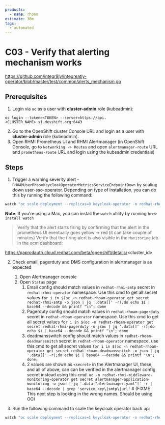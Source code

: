 ```yaml
---
products:
  - name: rhoam
estimate: 30m
tags:
  - automated
---
```


# C03 - Verify that alerting mechanism works

https://github.com/integr8ly/integreatly-operator/blob/master/test/common/alerts_mechanism.go

## Prerequisites

1. Login via `oc` as a user with **cluster-admin** role (kubeadmin):

```
oc login --token=<TOKEN> --server=https://api.<CLUSTER_NAME>.s1.devshift.org:6443
```

2. Go to the OpenShift cluster Console URL and login as a user with **cluster-admin** role (kubeadmin).
3. Open RHMI Prometheus UI and RHMI Alertmanager (in OpenShift Console, go to `Networking -> Routes` and open `alertmanager-route` URL and `prometheus-route` URL and login using the kubeadmin credentials)

## Steps

1. Trigger a warning severity alert - `RHOAMUserRhssoKeycloakOperatorMetricsServiceEndpointDown` by scaling down user-sso-operator. Depending on type of installation, you can do this by running the following command:

```bash
watch "oc scale deployment --replicas=0 keycloak-operator -n redhat-rhoam-user-sso-operator"
```

**Note**: If you're using a Mac, you can install the `watch` utility by running `brew install watch`

> Verify that the alert starts firing by confirming that the alert in the prometheus UI eventually goes yellow -> red (it can take couple of minutes)
> Verify that the firing alert is also visible in the `Monitoring` tab in the ocm dashboard:

https://qaprodauth.cloud.redhat.com/beta/openshift/details/<cluster_id>

2. Check email, pagerduty and DMS configuration in alertmanager is as expected
   1. Open Alertmanager console
   2. Open `Status` page
      1. Email config should match values in `redhat-rhmi-smtp` secret in `redhat-rhmi-operator` namespace. Use this cmd to get all secret values `for i in $(oc -n redhat-rhoam-operator get secret redhat-rhmi-smtp -o json | jq '.data[]' -r);do echo $i | base64 --decode && printf "\n"; done`
      2. Pagerduty config should match values in `redhat-rhoam-pagerduty` secret in `redhat-rhoam-operator` namespace. Use this cmd to get all secret values `for i in $(oc -n redhat-rhoam-operator get secret redhat-rhmi-pagerduty -o json | jq '.data[]' -r);do echo $i | base64 --decode && printf "\n"; done`
      3. deadmansswitch config should match values in `redhat-rhoam-deadmanssnitch` secret in `redhat-rhoam-operator` namespace. use this cmd to get all secret values `for i in $(oc -n redhat-rhoam-operator get secret redhat-rhoam-deadmanssnitch -o json | jq '.data[]' -r);do echo $i | base64 --decode && printf "\n"; done;`
      4. 2 values are shown as `<secret>` in the Alertmanager UI, these, and all of above, can can be verified in the alertmanager config secret instead using this cmd. `oc -n redhat-rhmi-middleware-monitoring-operator get secret alertmanager-application-monitoring -o json | jq '.data["alertmanager.yaml"]' -r | base64 --decode | grep 'service_key\|smtp\|url'`  # (FIXME This next step is looking in the wrong names. Should be using OO)

3. Run the following command to scale the keycloak operator back up:

```bash
watch "oc scale deployment --replicas=1 keycloak-operator -n redhat-rhoam-user-sso-operator"
```
